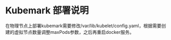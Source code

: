 # Kubemark 部署说明
在物理节点上部署kubemark需要修改/var/lib/kubelet/config.yaml，根据需要创建的虚拟节点数量调整maxPods参数，之后再重启docker服务。

